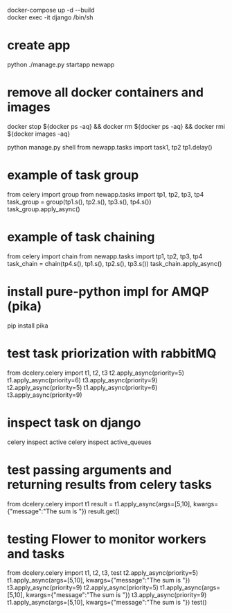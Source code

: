 docker-compose up -d --build  
docker exec -it django /bin/sh

# create app 
python ./manage.py startapp newapp

# remove all docker containers and images
docker stop ${docker ps -aq} && docker rm ${docker ps -aq} && docker rmi ${docker images -aq}

python manage.py shell
from newapp.tasks import task1, tp2
tp1.delay()

# example of task group 

from celery import group
from newapp.tasks import tp1, tp2, tp3, tp4
task_group = group(tp1.s(), tp2.s(), tp3.s(), tp4.s())
task_group.apply_async()

# example of task chaining

from celery import chain
from newapp.tasks import tp1, tp2, tp3, tp4
task_chain = chain(tp4.s(), tp1.s(), tp2.s(), tp3.s())
task_chain.apply_async()

# install pure-python impl for AMQP (pika)
pip install pika

# test task priorization with rabbitMQ

from dcelery.celery import t1, t2, t3
t2.apply_async(priority=5)
t1.apply_async(priority=6)
t3.apply_async(priority=9)
t2.apply_async(priority=5)
t1.apply_async(priority=6)
t3.apply_async(priority=9)

# inspect task on django

celery inspect active
celery inspect active_queues

# test passing arguments and returning results from celery tasks
from dcelery.celery import t1
result = t1.apply_async(args=[5,10], kwargs={"message":"The sum is "})
result.get()

# testing Flower to monitor workers and tasks
from dcelery.celery import t1, t2, t3, test
t2.apply_async(priority=5)
t1.apply_async(args=[5,10], kwargs={"message":"The sum is "})
t3.apply_async(priority=9)
t2.apply_async(priority=5)
t1.apply_async(args=[5,10], kwargs={"message":"The sum is "})
t3.apply_async(priority=9)
t1.apply_async(args=[5,10], kwargs={"message":"The sum is "})
test()